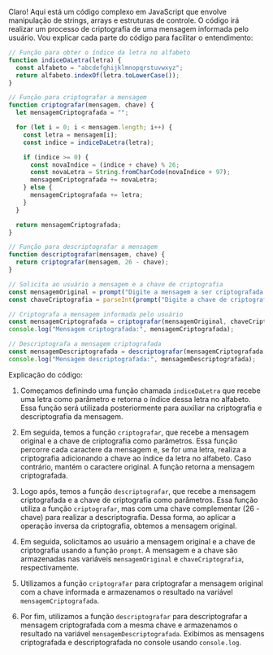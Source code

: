Claro! Aqui está um código complexo em JavaScript que envolve manipulação de strings, arrays e estruturas de controle. O código irá realizar um processo de criptografia de uma mensagem informada pelo usuário. Vou explicar cada parte do código para facilitar o entendimento:

```javascript
// Função para obter o índice da letra no alfabeto
function indiceDaLetra(letra) {
  const alfabeto = "abcdefghijklmnopqrstuvwxyz";
  return alfabeto.indexOf(letra.toLowerCase());
}

// Função para criptografar a mensagem
function criptografar(mensagem, chave) {
  let mensagemCriptografada = "";

  for (let i = 0; i < mensagem.length; i++) {
    const letra = mensagem[i];
    const indice = indiceDaLetra(letra);

    if (indice >= 0) {
      const novaIndice = (indice + chave) % 26;
      const novaLetra = String.fromCharCode(novaIndice + 97);
      mensagemCriptografada += novaLetra;
    } else {
      mensagemCriptografada += letra;
    }
  }

  return mensagemCriptografada;
}

// Função para descriptografar a mensagem
function descriptografar(mensagem, chave) {
  return criptografar(mensagem, 26 - chave);
}

// Solicita ao usuário a mensagem e a chave de criptografia
const mensagemOriginal = prompt("Digite a mensagem a ser criptografada:");
const chaveCriptografia = parseInt(prompt("Digite a chave de criptografia (número inteiro):"));

// Criptografa a mensagem informada pelo usuário
const mensagemCriptografada = criptografar(mensagemOriginal, chaveCriptografia);
console.log("Mensagem criptografada:", mensagemCriptografada);

// Descriptografa a mensagem criptografada
const mensagemDescriptografada = descriptografar(mensagemCriptografada, chaveCriptografia);
console.log("Mensagem descriptografada:", mensagemDescriptografada);
```

Explicação do código:

1. Começamos definindo uma função chamada `indiceDaLetra` que recebe uma letra como parâmetro e retorna o índice dessa letra no alfabeto. Essa função será utilizada posteriormente para auxiliar na criptografia e descriptografia da mensagem.

2. Em seguida, temos a função `criptografar`, que recebe a mensagem original e a chave de criptografia como parâmetros. Essa função percorre cada caractere da mensagem e, se for uma letra, realiza a criptografia adicionando a chave ao índice da letra no alfabeto. Caso contrário, mantém o caractere original. A função retorna a mensagem criptografada.

3. Logo após, temos a função `descriptografar`, que recebe a mensagem criptografada e a chave de criptografia como parâmetros. Essa função utiliza a função `criptografar`, mas com uma chave complementar (26 - chave) para realizar a descriptografia. Dessa forma, ao aplicar a operação inversa da criptografia, obtemos a mensagem original.

4. Em seguida, solicitamos ao usuário a mensagem original e a chave de criptografia usando a função `prompt`. A mensagem e a chave são armazenadas nas variáveis `mensagemOriginal` e `chaveCriptografia`, respectivamente.

5. Utilizamos a função `criptografar` para criptografar a mensagem original com a chave informada e armazenamos o resultado na variável `mensagemCriptografada`.

6. Por fim, utilizamos a função `descriptografar` para descriptografar a mensagem criptografada com a mesma chave e armazenamos o resultado na variável `mensagemDescriptografada`. Exibimos as mensagens criptografada e descriptografada no console usando `console.log`.